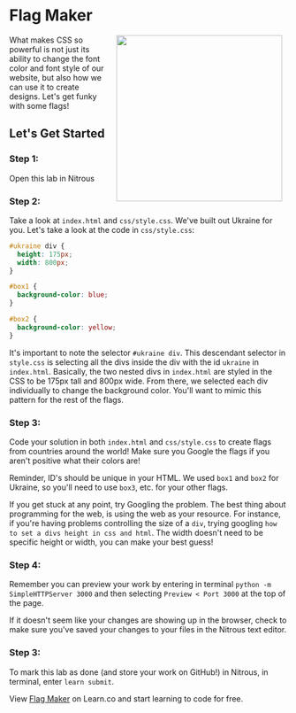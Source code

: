 # Flag Maker

<img src="https://s3.amazonaws.com/after-school-assets/flags.png" width="300" align="right" hspace="10">

What makes CSS so powerful is not just its ability to change the font color and font style of our website, but also how we can use it to create designs. Let's get funky with some flags! 

## Let's Get Started

### Step 1:

Open this lab in Nitrous

### Step 2: 

Take a look at `index.html` and `css/style.css`. We've built out Ukraine for you. Let's take a look at the code in `css/style.css`:

```css
#ukraine div {
  height: 175px;
  width: 800px;
}

#box1 {
  background-color: blue;
}

#box2 {
  background-color: yellow;
}
```

It's important to note the selector `#ukraine div`. This descendant selector in `style.css` is selecting all the divs inside the div with the id `ukraine` in `index.html`. Basically, the two nested divs in `index.html` are styled in the CSS to be 175px tall and 800px wide. From there, we selected each div individually to change the background color. You'll want to mimic this pattern for the rest of the flags.

### Step 3: 

Code your solution in both `index.html` and `css/style.css` to create flags from countries around the world! Make sure you Google the flags if you aren't positive what their colors are!

Reminder, ID's should be unique in your HTML. We used `box1` and `box2` for Ukraine, so you'll need to use `box3`, etc. for your other flags.

If you get stuck at any point, try Googling the problem. The best thing about programming for the web, is using the web as your resource. For instance, if you're having problems controlling the size of a `div`, trying googling `how to set a divs height in css and html`. The width doesn't need to be specific height or width, you can make your best guess!

### Step 4:

Remember you can preview your work by entering in terminal `python -m SimpleHTTPServer 3000` and then selecting `Preview < Port 3000` at the top of the page.

If it doesn't seem like your changes are showing up in the browser, check to make sure you've saved your changes to your files in the Nitrous text editor.

### Step 3:

To mark this lab as done (and store your work on GitHub!) in Nitrous, in terminal, enter `learn submit`.
<p data-visibility='hidden'>View <a href='https://learn.co/lessons/hs-intro-web-design-flags' title='Flag Maker'>Flag Maker</a> on Learn.co and start learning to code for free.</p>
